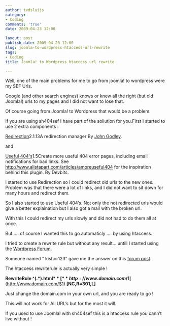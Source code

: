 ```yaml
---
author: tvdsluijs
category:
- Coding
comments: 'true'
date: 2009-04-23 12:00

layout: post
publish_date: 2009-04-23 12:00
slug: joomla-to-wordpress-htaccess-url-rewrite
tags:
- Coding
title: Joomla! to Wordpress htaccess url rewrite

---
```

Well, one of the main problems for me to go from joomla! to wordpress were my
SEF Urls.  
  
Google (and other search engines) knows or knew all the right (but old
Joomla!) urls to my pages and I did not want to lose that.  
  
Of course going from Joomla! to Wordpress that would be a problem.  
  
If you are using sh404sef I have part of the sollution for you.First I started
to use 2 extra components :

[Redirection](http://urbangiraffe.com/plugins/redirection/ "Visit plugin
homepage")2.1.13A redirection manager By [John
Godley](http://urbangiraffe.com/ "Visit author homepage").  
  
  
and  
  
  
  
  
  
  
  
  
  
  
[Useful 404's](http://skullbit.com/wordpress-plugin/useful-404s/ "Visit plugin
homepage")1.5Create more useful 404 error pages, including email notifications
for bad links. See <http://www.alistapart.com/articles/amoreuseful404> for the
inspiration behind this plugin. By Devbits.  
  
  
I started to use Redirection so I could redirect old urls to the new ones.
Problem was that there were a lot of links, and I did not want to sit down for
many hours and redirect them.  
  
So I also started to use Useful 404’s. Not only the not redirected urls would
give a better explaination but I also got a mail with the broken url.  
  
With this I could redirect my urls slowly and did not had to do them all at
once.  
  
But….. of course I wanted this to go automaticly …. by using htaccess.  
  
I tried to create a rewrite rule but without any result… untill I started
using the [Wordpress Forum](http://wordpress.org/support/).  
  
Someone named “ kishor123” gave me the answer on this [forum
post](http://wordpress.org/support/topic/197300?replies=2).  
  
The htaccess rewriterule is actually very simple !  
  
 **RewriteRule ^(.*).html$**[
**http://www.domain.com/$1**](http://www.domain.com/$1) **[NC,R=301,L]**  
  
Just change the domain.com in your own url, and you are ready to go !  
  
This will not work for All URL’s but for the most it will.  
  
If you used to use Joomla! with sh404sef this is a htaccess rule you cann’t
live without !

